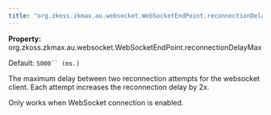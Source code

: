```yaml
---
title: "org.zkoss.zkmax.au.websocket.WebSocketEndPoint.reconnectionDelayMax"
---
```


**Property:**
org.zkoss.zkmax.au.websocket.WebSocketEndPoint.reconnectionDelayMax

Default:  `5000`` (ms.)`

The maximum delay between two reconnection attempts for the websocket
client. Each attempt increases the reconnection delay by 2x.

Only works when WebSocket connection is enabled.
